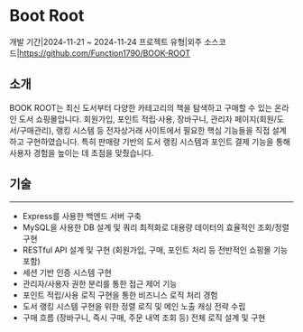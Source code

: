 # Boot Root
<desc>개발 기간|2024-11-21 ~ 2024-11-24</desc>
<desc>프로젝트 유형|외주</desc>
<desc>소스코드|<a>https://github.com/Function1790/BOOK-ROOT</a></desc>
## 소개
BOOK ROOT는 최신 도서부터 다양한 카테고리의 책을 탐색하고 구매할 수 있는 온라인 도서 쇼핑몰입니다. 회원가입, 포인트 적립·사용, 장바구니, 관리자 페이지(회원/도서/구매관리), 랭킹 시스템 등 전자상거래 사이트에서 필요한 핵심 기능들을 직접 설계하고 구현하였습니다. 특히 판매량 기반의 도서 랭킹 시스템과 포인트 결제 기능을 통해 사용자 경험을 높이는 데 초점을 맞췄습니다.

## 기술
---
- Express를 사용한 백엔드 서버 구축
- MySQL을 사용한 DB 설계 및 쿼리 최적화로 대용량 데이터의 효율적인 조회/정렬 구현
- RESTful API 설계 및 구현 (회원가입, 구매, 포인트 처리 등 전반적인 쇼핑몰 기능 포함)
- 세션 기반 인증 시스템 구현
- 관리자/사용자 권한 분리를 통한 접근 제어 기능
- 포인트 적립/사용 로직 구현을 통한 비즈니스 로직 처리 경험
- 도서 랭킹 시스템 구현을 위한 정렬 로직 및 메인 노출 캐싱 전략 수립
- 구매 흐름 (장바구니, 즉시 구매, 주문 내역 조회 등) 전체 로직 설계 및 구현